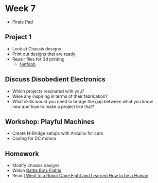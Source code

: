 # Week 7

+ [Pirate Pad](http://piratepad.net/ep/pad/view/ro.B8MdXW-fXTZ/latest)

## Project 1

+ Look at Chassis designs
+ Print out designs that are ready
+ Repair files for 3d printing
	+ [Netfabb](https://service.netfabb.com/service.php)

## Discuss Disobedient Electronics

+ Which projects resonated with you?
+ Were any inspiring in terms of their fabrication?
+ What skills would you need to bridge the gap between what you know now and how to make a project like that?

## Workshop: Playful Machines

+ Create H-Bridge setups with Arduino for cars
+ Coding for DC motors

## Homework

+ Modify chassis designs
+ Watch [Battle Bots Fights](https://www.youtube.com/watch?v=oBkEMZg1iqQ&list=PLDe0CguuqcMD6Ee3rQfJBkUCKzilzx1lF)
+ Read [I Went to a Robot Cage Fight and Learned How to be a Human](https://www.wired.com/2015/09/went-robot-cage-fight-learned-human/)